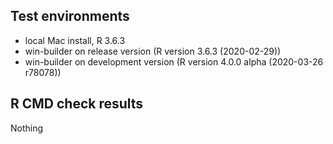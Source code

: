 ## Test environments
* local Mac install, R 3.6.3
* win-builder on release version (R version 3.6.3 (2020-02-29))
* win-builder on development version (R version 4.0.0 alpha (2020-03-26 r78078))

## R CMD check results
Nothing

